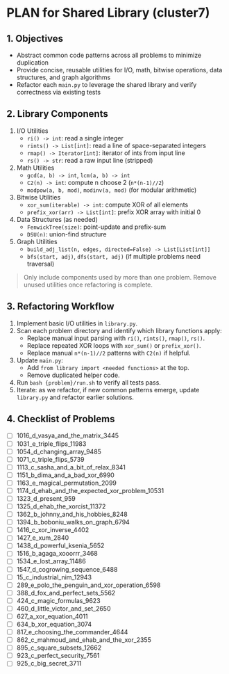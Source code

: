 # PLAN for Shared Library (cluster7)

## 1. Objectives
- Abstract common code patterns across all problems to minimize duplication
- Provide concise, reusable utilities for I/O, math, bitwise operations, data structures, and graph algorithms
- Refactor each `main.py` to leverage the shared library and verify correctness via existing tests

## 2. Library Components
1. I/O Utilities
   - `ri() -> int`: read a single integer
   - `rints() -> List[int]`: read a line of space-separated integers
   - `rmap() -> Iterator[int]`: iterator of ints from input line
   - `rs() -> str`: read a raw input line (stripped)
2. Math Utilities
   - `gcd(a, b) -> int`, `lcm(a, b) -> int`
   - `C2(n) -> int`: compute n choose 2 (`n*(n-1)//2`)
   - `modpow(a, b, mod)`, `modinv(a, mod)` (for modular arithmetic)
3. Bitwise Utilities
   - `xor_sum(iterable) -> int`: compute XOR of all elements
   - `prefix_xor(arr) -> List[int]`: prefix XOR array with initial 0
4. Data Structures (as needed)
   - `FenwickTree(size)`: point-update and prefix-sum
   - `DSU(n)`: union-find structure
5. Graph Utilities
   - `build_adj_list(n, edges, directed=False) -> List[List[int]]`
   - `bfs(start, adj)`, `dfs(start, adj)` (if multiple problems need traversal)

> Only include components used by more than one problem. Remove unused utilities once refactoring is complete.

## 3. Refactoring Workflow
1. Implement basic I/O utilities in `library.py`.
2. Scan each problem directory and identify which library functions apply:
   - Replace manual input parsing with `ri()`, `rints()`, `rmap()`, `rs()`.
   - Replace repeated XOR loops with `xor_sum()` or `prefix_xor()`.
   - Replace manual `n*(n-1)//2` patterns with `C2(n)` if helpful.
3. Update `main.py`:
   - Add `from library import <needed functions>` at the top.
   - Remove duplicated helper code.
4. Run `bash {problem}/run.sh` to verify all tests pass.
5. Iterate: as we refactor, if new common patterns emerge, update `library.py` and refactor earlier solutions.

## 4. Checklist of Problems
<!-- Mark as refactored (✔) when each `main.py` is updated and tests pass -->
- [ ] 1016_d_vasya_and_the_matrix_3445
- [ ] 1031_e_triple_flips_11983
- [ ] 1054_d_changing_array_9485
- [ ] 1071_c_triple_flips_5739
- [ ] 1113_c_sasha_and_a_bit_of_relax_8341
- [ ] 1151_b_dima_and_a_bad_xor_6990
- [ ] 1163_e_magical_permutation_2099
- [ ] 1174_d_ehab_and_the_expected_xor_problem_10531
- [ ] 1323_d_present_959
- [ ] 1325_d_ehab_the_xorcist_11372
- [ ] 1362_b_johnny_and_his_hobbies_8248
- [ ] 1394_b_boboniu_walks_on_graph_6794
- [ ] 1416_c_xor_inverse_4402
- [ ] 1427_e_xum_2840
- [ ] 1438_d_powerful_ksenia_5652
- [ ] 1516_b_agaga_xooorrr_3468
- [ ] 1534_e_lost_array_11486
- [ ] 1547_d_cogrowing_sequence_6488
- [ ] 15_c_industrial_nim_12943
- [ ] 289_e_polo_the_penguin_and_xor_operation_6598
- [ ] 388_d_fox_and_perfect_sets_5562
- [ ] 424_c_magic_formulas_9623
- [ ] 460_d_little_victor_and_set_2650
- [ ] 627_a_xor_equation_4011
- [ ] 634_b_xor_equation_3074
- [ ] 817_e_choosing_the_commander_4644
- [ ] 862_c_mahmoud_and_ehab_and_the_xor_2355
- [ ] 895_c_square_subsets_12662
- [ ] 923_c_perfect_security_7561
- [ ] 925_c_big_secret_3711
